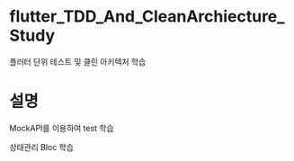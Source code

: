 # flutter_TDD_And_CleanArchiecture_Study

플러터 단위 테스트 및 클린 아키텍처 학습

# 설명
MockAPI를 이용하여 test 학습

상태관리 Bloc 학습 


